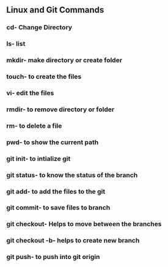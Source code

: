 ## Linux and Git Commands

### cd- Change Directory
### ls- list
### mkdir- make directory or create folder
### touch- to create the files
### vi- edit the files
### rmdir- to remove directory or folder
### rm- to delete a file
### pwd- to show the current path 
### git init- to intialize git
### git status- to know the status of the branch
### git add- to add the files to the git
### git commit- to save files to branch
### git checkout- Helps to move between the branches
### git checkout -b- helps to create new branch
### git push- to push into git origin
